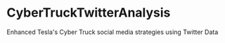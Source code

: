 # CyberTruckTwitterAnalysis
Enhanced Tesla's Cyber Truck social media strategies using Twitter Data
